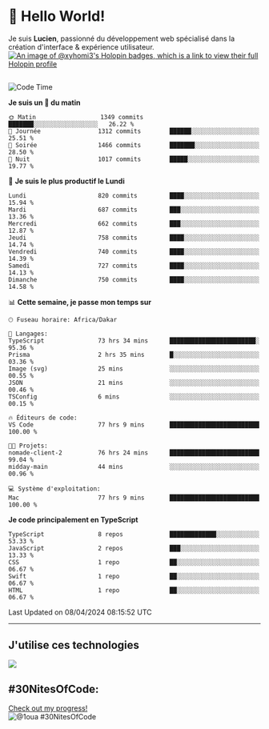 # 👋 Hello World!

Je suis **Lucien**, passionné du développement web spécialisé dans la création d'interface & expérience utilisateur.
[![An image of @xyhomi3's Holopin badges, which is a link to view their full Holopin profile](https://holopin.me/xyhomi3)](https://holopin.io/@xyhomi3)

##

<!--START_SECTION:waka-->
![Code Time](http://img.shields.io/badge/Code%20Time-882%20hrs%2057%20mins-blue)

**Je suis un 🐤 du matin** 

```text
🌞 Matin                  1349 commits        ███████░░░░░░░░░░░░░░░░░░   26.22 % 
🌆 Journée                1312 commits        ██████░░░░░░░░░░░░░░░░░░░   25.51 % 
🌃 Soirée                 1466 commits        ███████░░░░░░░░░░░░░░░░░░   28.50 % 
🌙 Nuit                   1017 commits        █████░░░░░░░░░░░░░░░░░░░░   19.77 % 
```
📅 **Je suis le plus productif le Lundi** 

```text
Lundi                    820 commits         ████░░░░░░░░░░░░░░░░░░░░░   15.94 % 
Mardi                    687 commits         ███░░░░░░░░░░░░░░░░░░░░░░   13.36 % 
Mercredi                 662 commits         ███░░░░░░░░░░░░░░░░░░░░░░   12.87 % 
Jeudi                    758 commits         ████░░░░░░░░░░░░░░░░░░░░░   14.74 % 
Vendredi                 740 commits         ████░░░░░░░░░░░░░░░░░░░░░   14.39 % 
Samedi                   727 commits         ████░░░░░░░░░░░░░░░░░░░░░   14.13 % 
Dimanche                 750 commits         ████░░░░░░░░░░░░░░░░░░░░░   14.58 % 
```


📊 **Cette semaine, je passe mon temps sur** 

```text
🕑︎ Fuseau horaire: Africa/Dakar

💬 Langages: 
TypeScript               73 hrs 34 mins      ████████████████████████░   95.36 % 
Prisma                   2 hrs 35 mins       █░░░░░░░░░░░░░░░░░░░░░░░░   03.36 % 
Image (svg)              25 mins             ░░░░░░░░░░░░░░░░░░░░░░░░░   00.55 % 
JSON                     21 mins             ░░░░░░░░░░░░░░░░░░░░░░░░░   00.46 % 
TSConfig                 6 mins              ░░░░░░░░░░░░░░░░░░░░░░░░░   00.15 % 

🔥 Éditeurs de code: 
VS Code                  77 hrs 9 mins       █████████████████████████   100.00 % 

🐱‍💻 Projets: 
nomade-client-2          76 hrs 24 mins      █████████████████████████   99.04 % 
midday-main              44 mins             ░░░░░░░░░░░░░░░░░░░░░░░░░   00.96 % 

💻 Système d'exploitation: 
Mac                      77 hrs 9 mins       █████████████████████████   100.00 % 
```

**Je code principalement en TypeScript** 

```text
TypeScript               8 repos             █████████████░░░░░░░░░░░░   53.33 % 
JavaScript               2 repos             ███░░░░░░░░░░░░░░░░░░░░░░   13.33 % 
CSS                      1 repo              ██░░░░░░░░░░░░░░░░░░░░░░░   06.67 % 
Swift                    1 repo              ██░░░░░░░░░░░░░░░░░░░░░░░   06.67 % 
HTML                     1 repo              ██░░░░░░░░░░░░░░░░░░░░░░░   06.67 % 
```




 Last Updated on 08/04/2024 08:15:52 UTC
<!--END_SECTION:waka-->
---

## J'utilise ces technologies

<p align="left">
  <a href="https://skillicons.dev">
    <img src="https://skillicons.dev/icons?i=ts,js,md,scss,tailwind,react,redux,docker,express,astro,vite,nextjs,vercel,figma,ableton" />
  </a>
</p>

## #30NitesOfCode:
  [Check out my progress!](https://www.codedex.io/@1oua/30-nites-of-code)  
  ![@1oua #30NitesOfCode](https://www.codedex.io/api/petStatus?user=1oua)
